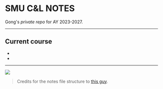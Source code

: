 # SMU C&L NOTES

Gong's *private repo* for AY 2023-2027.

---

## Current course

*
*

---


<img src="https://user-images.githubusercontent.com/117062305/230006500-b6b862da-7263-4012-88ec-8506328541a5.png">

> Credits for the notes file structure to [this guy](https://castel.dev/post/lecture-notes-3/).
